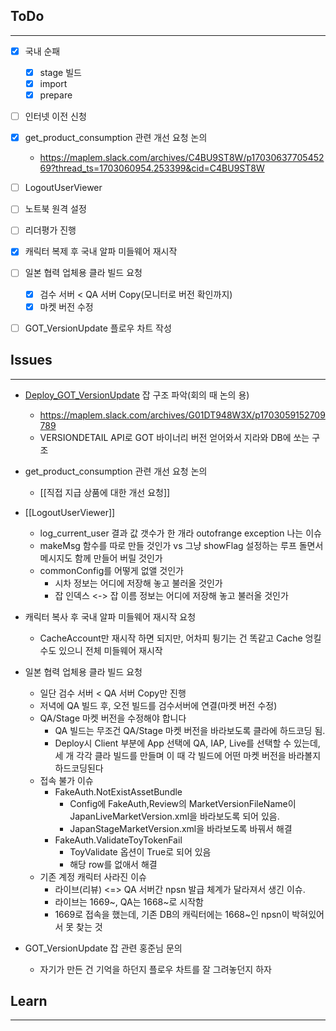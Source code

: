 ## ToDo
---
- [x] 국내 순패
	- [x] stage 빌드
	- [x] import
	- [x] prepare
- [ ] 인터넷 이전 신청
- [x] get_product_consumption 관련 개선 요청 논의
	- https://maplem.slack.com/archives/C4BU9ST8W/p1703063770545269?thread_ts=1703060954.253399&cid=C4BU9ST8W
- [ ] LogoutUserViewer
- [ ] 노트북 원격 설정
- [ ] 리더평가 진행
- [x] 캐릭터 복제 후 국내 알파 미들웨어 재시작
- [ ] 일본 협력 업체용 클라 빌드 요청
	- [x]  검수 서버 < QA 서버 Copy(모니터로 버전 확인까지)
	- [x] 마켓 버전 수정
- [ ] GOT_VersionUpdate 플로우 차트 작성


## Issues
---
- [Deploy_GOT_VersionUpdate](http://10.10.56.42:8080/view/ManageGOT/job/GOT/job/Deploy_GOT_VersionUpdate/) 잡 구조 파악(회의 때 논의 용)
	- https://maplem.slack.com/archives/G01DT948W3X/p1703059152709789
	- VERSIONDETAIL API로 GOT 바이너리 버전 얻어와서 지라와 DB에 쏘는 구조
- get_product_consumption 관련 개선 요청 논의
	- [[직접 지급 상품에 대한 개선 요청]]
- [[LogoutUserViewer]]
	- log_current_user 결과 값 갯수가 한 개라 outofrange exception 나는 이슈
	- makeMsg 함수를 따로 만들 것인가 vs 그냥 showFlag 설정하는 루프 돌면서 메시지도 함께 만들어 버릴 것인가
	- commonConfig를 어떻게 없앨 것인가
		- 시차 정보는 어디에 저장해 놓고 불러올 것인가
		- 잡 인덱스 <-> 잡 이름 정보는 어디에 저장해 놓고 불러올 것인가
- 캐릭터 복사 후 국내 알파 미들웨어 재시작 요청
	- CacheAccount만 재시작 하면 되지만, 어차피 튕기는 건 똑같고 Cache 엉킬 수도 있으니 전체 미들웨어 재시작
- 일본 협력 업체용 클라 빌드 요청
	- 일단 검수 서버 < QA 서버 Copy만 진행
	- 저녁에 QA 빌드 후, 오전 빌드를 검수서버에 연결(마켓 버전 수정)
	- QA/Stage 마켓 버전을 수정해야 합니다
		- QA 빌드는 무조건 QA/Stage 마켓 버전을 바라보도록 클라에 하드코딩 됨.
		- Deploy시 Client 부분에 App 선택에 QA, IAP, Live를 선택할 수 있는데, 세 개 각각 클라 빌드를 만들며 이 때 각 빌드에 어떤 마켓 버전을 바라볼지 하드코딩된다
	- 접속 불가 이슈
		- FakeAuth.NotExistAssetBundle
			- Config에 FakeAuth,Review의 MarketVersionFileName이 JapanLiveMarketVersion.xml을 바라보도록 되어 있음.
			- JapanStageMarketVersion.xml을 바라보도록 바꿔서 해결
		- FakeAuth.ValidateToyTokenFail
			- ToyValidate 옵션이 True로 되어 있음
			- 해당 row를 없애서 해결
	- 기존 계정 캐릭터 사라진 이슈
		- 라이브(리뷰) <=> QA 서버간 npsn 발급 체계가 달라져서 생긴 이슈.
		- 라이브는 1669~, QA는 1668~로 시작함
		- 1669로 접속을 했는데, 기존 DB의 캐릭터에는 1668~인 npsn이 박혀있어서 못 찾는 것
		
- GOT_VersionUpdate 잡 관련 홍준님 문의
	- 자기가 만든 건 기억을 하던지 플로우 차트를 잘 그려놓던지 하자

## Learn
---



